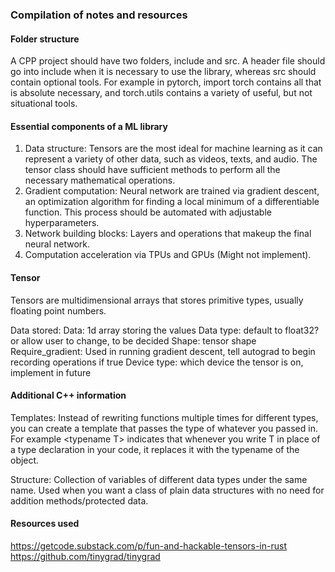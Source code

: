 ### Compilation of notes and resources

#### Folder structure
A CPP project should have two folders, include and src. A header file should go into include when it is necessary to use the library, whereas src should contain optional tools. For example in pytorch, import torch contains all that is absolute necessary, and torch.utils contains a variety of useful, but not situational tools.

#### Essential components of a ML library
1. Data structure: Tensors are the most ideal for machine learning as it can represent a variety of other data, such as videos, texts, and audio. The tensor class should have sufficient methods to perform all the necessary mathematical operations.
2. Gradient computation: Neural network are trained via gradient descent, an optimization algorithm for finding a local minimum of a differentiable function. This process should be automated with adjustable hyperparameters.
3. Network building blocks: Layers and operations that makeup the final neural network. 
4. Computation acceleration via TPUs and GPUs (Might not implement).

#### Tensor
Tensors are multidimensional arrays that stores primitive types, usually floating point numbers.

Data stored:
Data: 1d array storing the values
Data type: default to float32? or allow user to change, to be decided
Shape: tensor shape
Require_gradient: Used in running gradient descent, tell autograd to begin recording operations if true
Device type: which device the tensor is on, implement in future

#### Additional C++ information
Templates: Instead of rewriting functions multiple times for different types, you can create a template that passes the type of whatever you passed in. For example \<typename T> indicates that whenever you write T in place of a type declaration in your code, it replaces it with the typename of the object.

Structure: Collection of variables of different data types under the same name. Used when you want a class of plain data structures with no need for addition methods/protected data.

#### Resources used
https://getcode.substack.com/p/fun-and-hackable-tensors-in-rust
https://github.com/tinygrad/tinygrad
